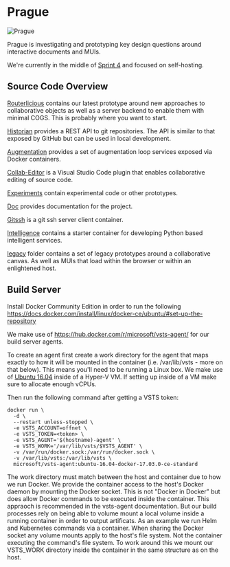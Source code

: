 # Prague

![Prague](http://wallpapers-best.com/uploads/posts/2015-09/18_prague.jpg)

Prague is investigating and prototyping key design questions around interactive documents and MUIs.

We're currently in the middle of [Sprint 4](./doc/sprints/sprint4/readme.md) and focused on self-hosting.

## Source Code Overview

[Routerlicious](./routerlicious) contains our latest prototype around new approaches to collaborative objects as well as a server backend to enable them with minimal COGS. This is probably where you want to start.

[Historian](./historian) provides a REST API to git repositories. The API is similar to that exposed by GitHub but can be used in local development.

[Augmentation](./augmentation) provides a set of augmentation loop services exposed via Docker containers.

[Collab-Editor](./collab-editor) is a Visual Studio Code plugin that enables collaborative editing of source code.

[Experiments](./experiments) contain experimental code or other prototypes.

[Doc](./doc) provides documentation for the project.

[Gitssh](./gitssh) is a git ssh server client container.

[Intelligence](./intelligence) contains a starter container for developing Python based intelligent services.

[legacy](./legacy) folder contains a set of legacy prototypes around a collaborative canvas. As well as MUIs that load within the browser or within an enlightened host.

## Build Server

Install Docker Community Edition in order to run the following
https://docs.docker.com/install/linux/docker-ce/ubuntu/#set-up-the-repository

We make use of https://hub.docker.com/r/microsoft/vsts-agent/ for our build server agents.

To create an agent first create a work directory for the agent that maps exactly to how it will be mounted in the container (i.e. /var/lib/vsts - more on that below). This means you'll need
to be running a Linux box. We make use of [Ubuntu 16.04](https://www.ubuntu.com/download/server/thank-you?country=US&version=16.04.3&architecture=amd64) inside of a Hyper-V VM. If setting up inside of a VM make sure to allocate enough vCPUs.

Then run the following command after getting a VSTS token:

```
docker run \
  -d \
  --restart unless-stopped \
  -e VSTS_ACCOUNT=offnet \
  -e VSTS_TOKEN=<token> \
  -e VSTS_AGENT='$(hostname)-agent' \
  -e VSTS_WORK='/var/lib/vsts/$VSTS_AGENT' \
  -v /var/run/docker.sock:/var/run/docker.sock \
  -v /var/lib/vsts:/var/lib/vsts \
  microsoft/vsts-agent:ubuntu-16.04-docker-17.03.0-ce-standard 
```

The work directory must match between the host and container due to how we run Docker. We provide the container access to the host's Docker daemon by mounting the Docker socket. This is not "Docker in Docker" but does allow Docker commands to be executed inside the container. This appraoch is recommended in the vsts-agent documentation. But our build processes rely on being able to volume mount a local volume inside a running container in order to output artificats. As an example we run Helm and Kubernetes commands via a container. When sharing the Docker socket any volume mounts apply to the host's file system. Not the container executing the command's file system. To work around this we mount our VSTS_WORK directory inside the container in the same structure as on the host.
